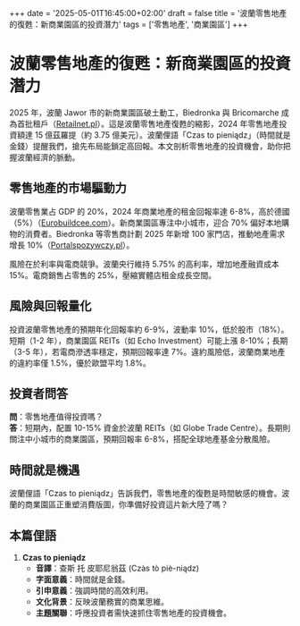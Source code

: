 +++
date = '2025-05-01T16:45:00+02:00'
draft = false
title = '波蘭零售地產的復甦：新商業園區的投資潛力'
tags = ['零售地產', '商業園區']
+++

# 波蘭零售地產的復甦：新商業園區的投資潛力

2025 年，波蘭 Jawor 市的新商業園區破土動工，Biedronka 與 Bricomarche 成為首批租戶（[Retailnet.pl](https://retailnet.pl/2025/04/30/wystartowala-budowa-kolejnego/)）。這是波蘭零售地產復甦的縮影，2024 年零售地產投資額達 15 億茲羅提（約 3.75 億美元）。波蘭俚語「Czas to pieniądz」（時間就是金錢）提醒我們，搶先布局能鎖定高回報。本文剖析零售地產的投資機會，助你把握波蘭經濟的脈動。

## 零售地產的市場驅動力

波蘭零售業占 GDP 的 20%，2024 年商業地產的租金回報率達 6-8%，高於德國（5%）（[Eurobuildcee.com](https://eurobuildcee.com/news/61192-smart-zakupy-w-jaworze)）。新商業園區專注中小城市，迎合 70% 偏好本地購物的消費者。Biedronka 等零售商計劃 2025 年新增 100 家門店，推動地產需求增長 10%（[Portalspozywczy.pl](https://www.portalspozywczy.pl/handel/wiadomosci/ruszyla-budowa-parku-handlowego-znamy-pierwszych-najemcow-biedronka-i-bricomarche,276750.html)）。

風險在於利率與電商競爭。波蘭央行維持 5.75% 的高利率，增加地產融資成本 15%。電商銷售占零售的 25%，壓縮實體店租金成長空間。

## 風險與回報量化

投資波蘭零售地產的預期年化回報率約 6-9%，波動率 10%，低於股市（18%）。短期（1-2 年），商業園區 REITs（如 Echo Investment）可能上漲 8-10%；長期（3-5 年），若電商滲透率穩定，預期回報率達 7%。違約風險低，波蘭商業地產的違約率僅 1.5%，優於歐盟平均 1.8%。

## 投資者問答

**問**：零售地產值得投資嗎？  
**答**：短期內，配置 10-15% 資金於波蘭 REITs（如 Globe Trade Centre）。長期則關注中小城市的商業園區，預期回報率 6-8%，搭配全球地產基金分散風險。

## 時間就是機遇

波蘭俚語「Czas to pieniądz」告訴我們，零售地產的復甦是時間敏感的機會。波蘭的商業園區正重塑消費版圖，你準備好投資這片新大陸了嗎？

## 本篇俚語

1. **Czas to pieniądz**  
   - **音譯**：查斯 托 皮耶尼翁茲 (Czàs tò piè-niądz)  
   - **字面意義**：時間就是金錢。  
   - **引申意義**：強調時間的高效利用。  
   - **文化背景**：反映波蘭務實的商業思維。  
   - **主題關聯**：呼應投資者需快速抓住零售地產的投資機會。